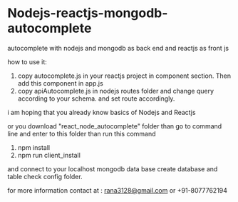 # Nodejs-reactjs-mongodb-autocomplete
autocomplete with nodejs and mongodb as back end and reactjs as front js


how to use it:

1. copy autocomplete.js in your reactjs project in component section. Then add this component in app.js
2. copy apiAutocomplete.js in nodejs routes folder and change query according to your schema. and set route accordingly.

i am hoping that you already know basics of Nodejs and Reactjs

or you download "react_node_autocomplete" folder than go to command line and enter to this folder than run this command
1. npm install
2. npm run client_install

and connect to your localhost mongodb data base create database and table check config folder.


for more information contact at : rana3128@gmail.com  or +91-8077762194
 
